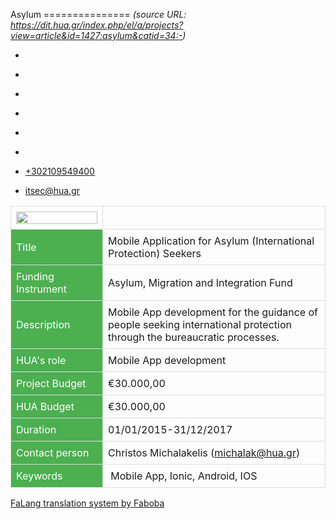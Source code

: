 Asylum
===============    *(source URL: https://dit.hua.gr/index.php/el/a/projects?view=article&id=1427:asylum&catid=34:-)*

*   [](https://www.facebook.com/ditharokopio)
*   [](https://www.youtube.com/channel/UCEHkYirpXF1nSLxDCrfDZ4A)
*   [](https://www.linkedin.com/company/77699385)
*   [](https://www.instagram.com/dithua)

*   [](https://dit.hua.gr/index.php/el/a/projects)
*   [](https://dit.hua.gr/index.php/en/research/projects)

*   [+302109549400](tel:+302109549400)
*   [itsec@hua.gr](mailto:itsec@hua.gr)

<table style="border-collapse: collapse; width: 100%;"><tbody><tr><td style="border: 1px solid #ddd; padding: 8px;"><img src="/images/hua-200.png" alt="" style="display: block; width: 100%; height: auto;"></td><td style="border: 1px solid #ddd; padding: 8px;"><a>&#160;</a></td></tr><tr><td class="custom" style="color: white; padding: 8px; width: 130px; background-color: #4caf50; border: 1px solid #dddddd; text-align: left;">Title</td><td style="border: 1px solid #ddd; padding: 8px;">Mobile Application for Asylum (International Protection) Seekers</td></tr><tr><td class="custom" style="color: white; padding: 8px; width: 130px; background-color: #4caf50; border: 1px solid #dddddd; text-align: left;">Funding Instrument</td><td style="border: 1px solid #ddd; padding: 8px;">Asylum, Migration and Integration Fund</td></tr><tr><td class="custom" style="color: white; padding: 8px; width: 130px; background-color: #4caf50; border: 1px solid #dddddd; text-align: left;">Description</td><td style="border: 1px solid #ddd; padding: 8px;">Mobile App development for the guidance of people seeking international protection through the bureaucratic processes.</td></tr><tr><td class="custom" style="color: white; padding: 8px; width: 130px; background-color: #4caf50; border: 1px solid #dddddd; text-align: left;">HUA's role</td><td style="border: 1px solid #ddd; padding: 8px;">Mobile App development</td></tr><tr><td class="custom" style="color: white; padding: 8px; width: 130px; background-color: #4caf50; border: 1px solid #dddddd; text-align: left;">Project Budget</td><td style="border: 1px solid #ddd; padding: 8px;">€30.000,00</td></tr><tr><td class="custom" style="color: white; padding: 8px; width: 130px; background-color: #4caf50; border: 1px solid #dddddd; text-align: left;">HUA Budget</td><td style="border: 1px solid #ddd; padding: 8px;">€30.000,00</td></tr><tr><td class="custom" style="color: white; padding: 8px; width: 130px; background-color: #4caf50; border: 1px solid #dddddd; text-align: left;">Duration</td><td style="border: 1px solid #ddd; padding: 8px;">01/01/2015-31/12/2017</td></tr><tr><td class="custom" style="color: white; padding: 8px; width: 130px; background-color: #4caf50; border: 1px solid #dddddd; text-align: left;">Contact person</td><td style="border: 1px solid #ddd; padding: 8px;">Christos Michalakelis (<joomla-hidden-mail is-link="1" is-email="1" first="bWljaGFsYWs=" last="aHVhLmdy" text="bWljaGFsYWtAaHVhLmdy" base=""><a href="mailto:michalak@hua.gr" base="">michalak@hua.gr</a></joomla-hidden-mail>)</td></tr><tr><td class="custom" style="color: white; padding: 8px; width: 130px; background-color: #4caf50; border: 1px solid #dddddd; text-align: left;">Keywords</td><td style="border: 1px solid #ddd; padding: 8px;">&#160;Mobile App, Ionic, Android, IOS</td></tr></tbody></table>

[FaLang translation system by Faboba](http://www.faboba.com/ "Faboba : Création de composantJoomla")

[](https://dit.hua.gr/index.php/el/a/projects?view=article&id=1427:asylum&catid=34:-#)

